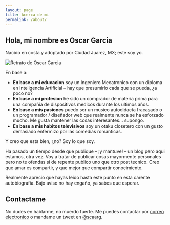 ```yaml
---
layout: page
title: Acerca de mi
permalink: /about/
---
```


## Hola, mi nombre es Oscar Garcia
Nacido en costa y adoptado por Ciudad Juarez, MX; este soy yo.

<img src="{{ site.baseurl }}/images/oscar.jpg" alt="Retrato de Oscar Garcia"/>

En base a:
* **En base a mi educacion** soy un Ingeniero Mecatronico con un diploma en Inteligencia Artificial &ndash; hay que presumirlo cada que se pueda, ¿a poco no?
* **En base a mi profesion** he sido un comprador de materia prima para una compañia de dispositivos medicos durante los ultimos años.
* **En base a mis pasiones** puedo ser un musico autodidacta fracasado o un programador / diseñador web que realmente nunca se ha esforzado mucho. Me gusta mantener las cosas interesantes... supongo.
* **En base a mis habitos televisivos** soy un otaku closetero con un gusto demasiado enfermizo por las comedias romanticas.

Y creo que esta bien, ¿no? Soy lo que soy.

Ha pasado un tiempo desde que publique &ndash; ¡y mantuve! &ndash; un blog pero aqui estamos, otra vez. Voy a tratar de publicar cosas mayormente personales pero no te ofendas si de repente publico uno que otro post tecnico. Creo que amar es compartir, y que mejor que compartir conocimiento.

Realmente aprecio que hayas leido hasta este punto en esta carente autobiografia. Bajo aviso no hay engaño, ya sabes que esperar.

## Contactame
No dudes en hablarme, no muerdo fuerte. 
Me puedes contactar por [correo electronico](mailto:oscar@acentoenlao.com) o mandame un tweet en [@scaarg](http://www.twitter.com/scaarg).